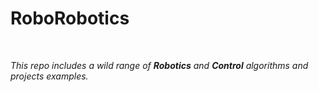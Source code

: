 # RoboRobotics
<br/>

_This repo includes a wild range of **Robotics** and **Control** algorithms and projects examples._ 
